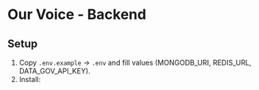 # Our Voice - Backend

## Setup

1. Copy `.env.example` → `.env` and fill values (MONGODB_URI, REDIS_URL, DATA_GOV_API_KEY).
2. Install:
